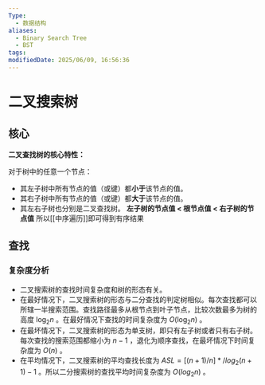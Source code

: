 ```yaml
---
Type:
  - 数据结构
aliases:
  - Binary Search Tree
  - BST
tags: 
modifiedDate: 2025/06/09, 16:56:36
---
```


# 二叉搜索树

## 核心

**二叉查找树的核心特性：**

对于树中的任意一个节点：
- 其左子树中所有节点的值（或键）都**小于**该节点的值。
- 其右子树中所有节点的值（或键）都**大于**该节点的值。
- 其左右子树也分别是二叉查找树。
**左子树的节点值 < 根节点值 < 右子树的节点值**
所以[[中序遍历]]即可得到有序结果

## 查找

### 复杂度分析

- 二叉搜索树的查找时间复杂度和树的形态有关。
- 在最好情况下，二叉搜索树的形态与二分查找的判定树相似。每次查找都可以所辖一半搜索范围。查找路径最多从根节点到叶子节点，比较次数最多为树的高度 $\log_2 n$ 。在最好情况下查找的时间复杂度为 $O(\log_2 n)$ 。
- 在最坏情况下，二叉搜索树的形态为单支树，即只有左子树或者只有右子树。每次查找的搜索范围都缩小为 $n - 1$ ，退化为顺序查找，在最坏情况下时间复杂度为 $O(n)$ 。
- 在平均情况下，二叉搜索树的平均查找长度为 $ASL = [(n + 1) / n] * /log_2(n+1) - 1$ 。所以二分搜索树的查找平均时间复杂度为 $O(log_2 n)$ 。
